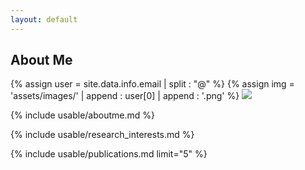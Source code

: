 ```yaml
---
layout: default
---
```


## About Me
{% assign user = site.data.info.email | split : "@" %}
{% assign img = 'assets/images/' | append : user[0] | append : '.png' %}
<img class="profile-picture" src="{{ 'assets/images/dept.png' | relative_url }}">

{% include usable/aboutme.md %}

{% include usable/research_interests.md %}


{% include usable/publications.md limit="5" %}


